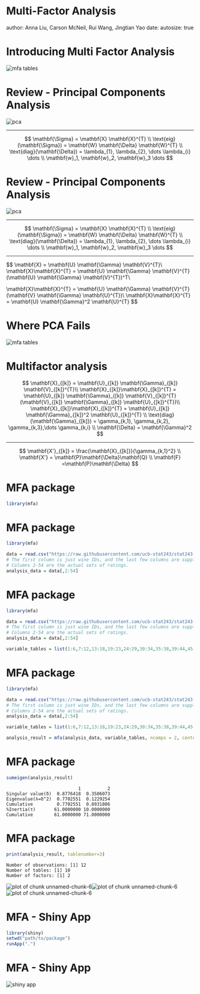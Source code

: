Multi-Factor Analysis
========================================================
author: Anna Liu, Carson McNeil, Rui Wang, Jingtian Yao
date: 
autosize: true

Introducing Multi Factor Analysis
========================================================

![mfa tables](presentation-figure/mfa_tables.png)

Review - Principal Components Analysis
========================================================
![pca](presentation-figure/pca.png)
***
$$
\mathbf{\Sigma} = \mathbf{X} \mathbf{X}^{T} \\
\text{eig}(\mathbf{\Sigma}) = \mathbf{W} \mathbf{\Delta} \mathbf{W}^{T} \\
\text{diag}(\mathbf{\Delta}) = \lambda_{1}, \lambda_{2}, \dots \lambda_{i} \dots \\
\mathbf{w}_1, \mathbf{w}_2, \mathbf{w}_3 \dots
$$

Review - Principal Components Analysis
========================================================
![pca](presentation-figure/pca.png)
***
$$
\mathbf{\Sigma} = \mathbf{X} \mathbf{X}^{T} \\
\text{eig}(\mathbf{\Sigma}) = \mathbf{W} \mathbf{\Delta} \mathbf{W}^{T} \\
\text{diag}(\mathbf{\Delta}) = \lambda_{1}, \lambda_{2}, \dots \lambda_{i} \dots \\
\mathbf{w}_1, \mathbf{w}_2, \mathbf{w}_3 \dots
$$
***
$$
\mathbf{X} =  \mathbf{U} \mathbf{\Gamma} \mathbf{V}^{T}\\
\mathbf{X}\mathbf{X}^{T} =  \mathbf{U} \mathbf{\Gamma} \mathbf{V}^{T} (\mathbf{U} \mathbf{\Gamma} \mathbf{V}^{T})^T\\

\mathbf{X}\mathbf{X}^{T} =  \mathbf{U} \mathbf{\Gamma} \mathbf{V}^{T} (\mathbf{V} \mathbf{\Gamma} \mathbf{U}^{T})\\
\mathbf{X}\mathbf{X}^{T} =  \mathbf{U} \mathbf{\Gamma}^2 \mathbf{U}^{T}
$$

Where PCA Fails
========================================================

![mfa tables](presentation-figure/mfa_tables.png)


Multifactor analysis
========================================================

$$
\mathbf{X}_{[k]} =  \mathbf{U}_{[k]} \mathbf{\Gamma}_{[k]} \mathbf{V}_{[k]}^{T}\\
\mathbf{X}_{[k]}\mathbf{X}_{[k]}^{T} =  \mathbf{U}_{[k]} \mathbf{\Gamma}_{[k]} \mathbf{V}_{[k]}^{T} (\mathbf{V}_{[k]} \mathbf{\Gamma}_{[k]} \mathbf{U}_{[k]}^{T})\\
\mathbf{X}_{[k]}\mathbf{X}_{[k]}^{T} =  \mathbf{U}_{[k]} \mathbf{\Gamma}_{[k]}^2 \mathbf{U}_{[k]}^{T} \\
\text{diag}(\mathbf{\Gamma}_{[k]}) = \gamma_{k,1}, \gamma_{k,2}, \gamma_{k,3},\dots \gamma_{k,i} \\
\mathbf{\Delta} = \mathbf{\Gamma}^2
$$

***
$$
\mathbf{X'}_{[k]} = \frac{\mathbf{X}_{[k]}}{\gamma_{k,1}^2} \\
\mathbf{X'} = \mathbf{P}\mathbf{\Delta}\mathbf{Q} \\
\mathbf{F} =\mathbf{P}\mathbf{\Delta}
$$

MFA package
========================================================

```r
library(mfa)
```

MFA package
========================================================

```r
library(mfa)

data = read.csv("https://raw.githubusercontent.com/ucb-stat243/stat243-fall-2016/master/problem-sets/final-project/data/wines.csv")
# The first column is just wine IDs, and the last few columns are supplementary physical data.
# Columns 2-54 are the actual sets of ratings.
analysis_data = data[,2:54]
```

MFA package
========================================================

```r
library(mfa)

data = read.csv("https://raw.githubusercontent.com/ucb-stat243/stat243-fall-2016/master/problem-sets/final-project/data/wines.csv")
# The first column is just wine IDs, and the last few columns are supplementary physical data.
# Columns 2-54 are the actual sets of ratings.
analysis_data = data[,2:54]

variable_tables = list(1:6,7:12,13:18,19:23,24:29,30:34,35:38,39:44,45:49,50:53)
```

MFA package
========================================================

```r
library(mfa)

data = read.csv("https://raw.githubusercontent.com/ucb-stat243/stat243-fall-2016/master/problem-sets/final-project/data/wines.csv")
# The first column is just wine IDs, and the last few columns are supplementary physical data.
# Columns 2-54 are the actual sets of ratings.
analysis_data = data[,2:54]

variable_tables = list(1:6,7:12,13:18,19:23,24:29,30:34,35:38,39:44,45:49,50:53)

analysis_result = mfa(analysis_data, variable_tables, ncomps = 2, center = TRUE, scale = TRUE)
```

MFA package
========================================================

```r
sumeigen(analysis_result)
```

```
                           1          2
Singular value(δ)  0.8776418  0.3506073
Eigenvalue(λ=δ^2)  0.7702551  0.1229254
Cumulative         0.7702551  0.8931806
%Inertia(τ)       61.0000000 10.0000000
Cumulative        61.0000000 71.0000000
```

MFA package
========================================================

```r
print(analysis_result, tablenumber=3)
```

```
Number of observations: [1] 12
Number of tables: [1] 10
Number of factors: [1] 2
```

![plot of chunk unnamed-chunk-6](presentation-figure/unnamed-chunk-6-1.png)![plot of chunk unnamed-chunk-6](presentation-figure/unnamed-chunk-6-2.png)![plot of chunk unnamed-chunk-6](presentation-figure/unnamed-chunk-6-3.png)

MFA - Shiny App
========================================================

```r
library(shiny)
setwd("path/to/package")
runApp(".")
```

MFA - Shiny App
========================================================
![shiny app](presentation-figure/shiynshot.png)

